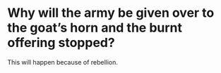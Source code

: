 # Why will the army be given over to the goat’s horn and the burnt offering stopped?

This will happen because of rebellion.
